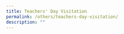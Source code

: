 ```yaml
---
title: Teachers' Day Visitation
permalink: /others/teachers-day-visitation/
description: ""
---
```


